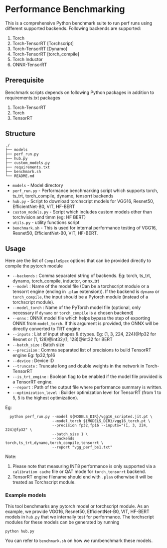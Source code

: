 # Performance Benchmarking

This is a comprehensive Python benchmark suite to run perf runs using different supported backends. Following backends are supported:

1. Torch
2. Torch-TensorRT [Torchscript]
3. Torch-TensorRT [Dynamo]
4. Torch-TensorRT [torch_compile]
5. Torch Inductor
6. ONNX-TensorRT


## Prerequisite

Benchmark scripts depends on following Python packages in addition to requirements.txt packages

1. Torch-TensorRT
2. Torch
3. TensorRT

## Structure

```
./
├── models
├── perf_run.py
├── hub.py
├── custom_models.py
├── requirements.txt
├── benchmark.sh
└── README.md
```


* `models` - Model directory
* `perf_run.py` - Performance benchmarking script which supports torch, ts_trt, torch_compile, dynamo, tensorrt backends
* `hub.py` - Script to download torchscript models for VGG16, Resnet50, EfficientNet-B0, VIT, HF-BERT
* `custom_models.py` - Script which includes custom models other than torchvision and timm (eg: HF BERT)
* `utils.py` - utility functions script
* `benchmark.sh` - This is used for internal performance testing of VGG16, Resnet50, EfficientNet-B0, VIT, HF-BERT.

## Usage

Here are the list of `CompileSpec` options that can be provided directly to compile the pytorch module

* `--backends` : Comma separated string of backends. Eg: torch, ts_trt, dynamo, torch_compile, inductor, onnx_trt
* `--model` : Name of the model file (Can be a torchscript module or a tensorrt engine (ending in `.plan` extension)). If the backend is `dynamo` or `torch_compile`, the input should be a Pytorch module (instead of a torchscript module).
* `--model_torch` : Name of the PyTorch model file (optional, only necessary if `dynamo` or `torch_compile` is a chosen backend)
* `--onnx` : ONNX model file which helps bypass the step of exporting ONNX from `model_torch`. If this argument is provided, the ONNX will be directly converted to TRT engine
* `--inputs` : List of input shapes & dtypes. Eg: (1, 3, 224, 224)@fp32 for Resnet or (1, 128)@int32;(1, 128)@int32 for BERT
* `--batch_size` : Batch size
* `--precision` : Comma separated list of precisions to build TensorRT engine Eg: fp32,fp16
* `--device` : Device ID
* `--truncate` : Truncate long and double weights in the network in Torch-TensorRT
* `--is_trt_engine` : Boolean flag to be enabled if the model file provided is a TensorRT engine.
* `--report` : Path of the output file where performance summary is written.
* `--optimization_level` : Builder optimization level for TensorRT (from 1 to 5, 5 is the highest optimization).

Eg:

```
  python perf_run.py --model ${MODELS_DIR}/vgg16_scripted.jit.pt \
                     --model_torch ${MODELS_DIR}/vgg16_torch.pt \
                     --precision fp32,fp16 --inputs="(1, 3, 224, 224)@fp32" \
                     --batch_size 1 \
                     --backends torch,ts_trt,dynamo,torch_compile,tensorrt \
                     --report "vgg_perf_bs1.txt"
```

Note:

1. Please note that measuring INT8 performance is only supported via a `calibration cache` file or QAT mode for `torch_tensorrt` backend.
2. TensorRT engine filename should end with `.plan` otherwise it will be treated as Torchscript module.

### Example models

This tool benchmarks any pytorch model or torchscript module. As an example, we provide VGG16, Resnet50, EfficientNet-B0, VIT, HF-BERT models in `hub.py` that we internally test for performance.
The torchscript modules for these models can be generated by running
```
python hub.py
```
You can refer to `benchmark.sh` on how we run/benchmark these models.

